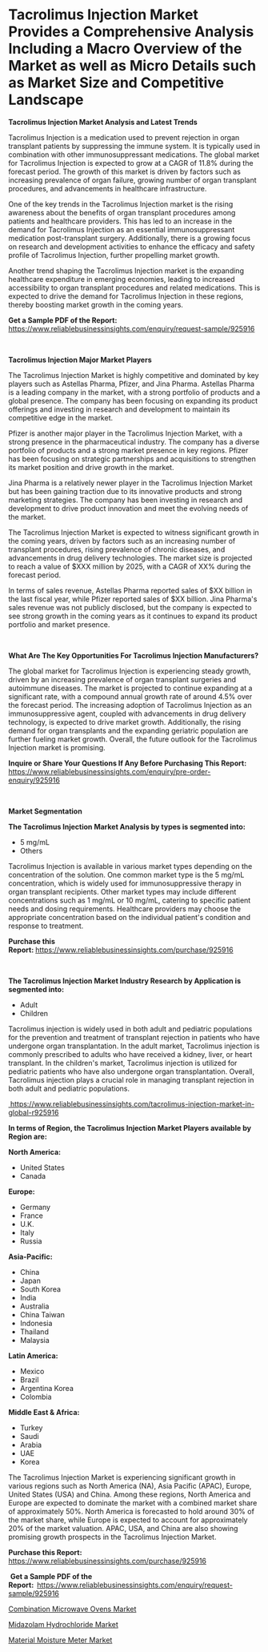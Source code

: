 <p><h1>Tacrolimus Injection Market Provides a Comprehensive Analysis Including a Macro Overview of the Market as well as Micro Details such as Market Size and Competitive Landscape</h1></p><p><strong>Tacrolimus Injection Market Analysis and Latest Trends</strong></p>
<p><p>Tacrolimus Injection is a medication used to prevent rejection in organ transplant patients by suppressing the immune system. It is typically used in combination with other immunosuppressant medications. The global market for Tacrolimus Injection is expected to grow at a CAGR of 11.8% during the forecast period. The growth of this market is driven by factors such as increasing prevalence of organ failure, growing number of organ transplant procedures, and advancements in healthcare infrastructure.</p><p>One of the key trends in the Tacrolimus Injection market is the rising awareness about the benefits of organ transplant procedures among patients and healthcare providers. This has led to an increase in the demand for Tacrolimus Injection as an essential immunosuppressant medication post-transplant surgery. Additionally, there is a growing focus on research and development activities to enhance the efficacy and safety profile of Tacrolimus Injection, further propelling market growth.</p><p>Another trend shaping the Tacrolimus Injection market is the expanding healthcare expenditure in emerging economies, leading to increased accessibility to organ transplant procedures and related medications. This is expected to drive the demand for Tacrolimus Injection in these regions, thereby boosting market growth in the coming years.</p></p>
<p><strong>Get a Sample PDF of the Report:&nbsp;</strong> <a href="https://www.reliablebusinessinsights.com/enquiry/request-sample/925916">https://www.reliablebusinessinsights.com/enquiry/request-sample/925916</a></p>
<p>&nbsp;</p>
<p><strong>Tacrolimus Injection Major Market Players</strong></p>
<p><p>The Tacrolimus Injection Market is highly competitive and dominated by key players such as Astellas Pharma, Pfizer, and Jina Pharma. Astellas Pharma is a leading company in the market, with a strong portfolio of products and a global presence. The company has been focusing on expanding its product offerings and investing in research and development to maintain its competitive edge in the market.</p><p>Pfizer is another major player in the Tacrolimus Injection Market, with a strong presence in the pharmaceutical industry. The company has a diverse portfolio of products and a strong market presence in key regions. Pfizer has been focusing on strategic partnerships and acquisitions to strengthen its market position and drive growth in the market.</p><p>Jina Pharma is a relatively newer player in the Tacrolimus Injection Market but has been gaining traction due to its innovative products and strong marketing strategies. The company has been investing in research and development to drive product innovation and meet the evolving needs of the market.</p><p>The Tacrolimus Injection Market is expected to witness significant growth in the coming years, driven by factors such as an increasing number of transplant procedures, rising prevalence of chronic diseases, and advancements in drug delivery technologies. The market size is projected to reach a value of $XXX million by 2025, with a CAGR of XX% during the forecast period.</p><p>In terms of sales revenue, Astellas Pharma reported sales of $XX billion in the last fiscal year, while Pfizer reported sales of $XX billion. Jina Pharma's sales revenue was not publicly disclosed, but the company is expected to see strong growth in the coming years as it continues to expand its product portfolio and market presence.</p></p>
<p>&nbsp;</p>
<p><strong>What Are The Key Opportunities For Tacrolimus Injection Manufacturers?</strong></p>
<p><p>The global market for Tacrolimus Injection is experiencing steady growth, driven by an increasing prevalence of organ transplant surgeries and autoimmune diseases. The market is projected to continue expanding at a significant rate, with a compound annual growth rate of around 4.5% over the forecast period. The increasing adoption of Tacrolimus Injection as an immunosuppressive agent, coupled with advancements in drug delivery technology, is expected to drive market growth. Additionally, the rising demand for organ transplants and the expanding geriatric population are further fueling market growth. Overall, the future outlook for the Tacrolimus Injection market is promising.</p></p>
<p><strong>Inquire or Share Your Questions If Any Before Purchasing This Report:</strong> <a href="https://www.reliablebusinessinsights.com/enquiry/pre-order-enquiry/925916">https://www.reliablebusinessinsights.com/enquiry/pre-order-enquiry/925916</a></p>
<p>&nbsp;</p>
<p><strong>Market Segmentation</strong></p>
<p><strong>The Tacrolimus Injection Market Analysis by types is segmented into:</strong></p>
<p><ul><li>5 mg/mL</li><li>Others</li></ul></p>
<p><p>Tacrolimus Injection is available in various market types depending on the concentration of the solution. One common market type is the 5 mg/mL concentration, which is widely used for immunosuppressive therapy in organ transplant recipients. Other market types may include different concentrations such as 1 mg/mL or 10 mg/mL, catering to specific patient needs and dosing requirements. Healthcare providers may choose the appropriate concentration based on the individual patient's condition and response to treatment.</p></p>
<p><strong>Purchase this Report:&nbsp;</strong><a href="https://www.reliablebusinessinsights.com/purchase/925916">https://www.reliablebusinessinsights.com/purchase/925916</a></p>
<p>&nbsp;</p>
<p><strong>The Tacrolimus Injection Market Industry Research by Application is segmented into:</strong></p>
<p><ul><li>Adult</li><li>Children</li></ul></p>
<p><p>Tacrolimus injection is widely used in both adult and pediatric populations for the prevention and treatment of transplant rejection in patients who have undergone organ transplantation. In the adult market, Tacrolimus injection is commonly prescribed to adults who have received a kidney, liver, or heart transplant. In the children's market, Tacrolimus injection is utilized for pediatric patients who have also undergone organ transplantation. Overall, Tacrolimus injection plays a crucial role in managing transplant rejection in both adult and pediatric populations.</p></p>
<p><a href="https://www.reliablebusinessinsights.com/tacrolimus-injection-market-in-global-r925916">&nbsp;https://www.reliablebusinessinsights.com/tacrolimus-injection-market-in-global-r925916</a></p>
<p><strong>In terms of Region, the Tacrolimus Injection Market Players available by Region are:</strong></p>
<p>
    <p> <strong> North America: </strong>
        <ul>
            <li>United States</li>
            <li>Canada</li>
        </ul>
        </p> 
    <p> <strong> Europe: </strong>
        <ul>
            <li>Germany</li>
            <li>France</li>
            <li>U.K.</li>
            <li>Italy</li>
            <li>Russia</li>
        </ul>
        </p> 
    <p> <strong> Asia-Pacific: </strong>
        <ul>
            <li>China</li>
            <li>Japan</li>
            <li>South Korea</li>
            <li>India</li>
            <li>Australia</li>
            <li>China Taiwan</li>
            <li>Indonesia</li>
            <li>Thailand</li>
            <li>Malaysia</li>
        </ul>
        </p> 
    <p> <strong> Latin America: </strong>
        <ul>
            <li>Mexico</li>
            <li>Brazil</li>
            <li>Argentina Korea</li>
            <li>Colombia</li>
        </ul>
        </p> 
    <p> <strong> Middle East & Africa: </strong>
        <ul>
            <li>Turkey</li>
            <li>Saudi</li>
            <li>Arabia</li>
            <li>UAE</li>
            <li>Korea</li>
        </ul>
    </p>
    </p>
<p><p>The Tacrolimus Injection Market is experiencing significant growth in various regions such as North America (NA), Asia Pacific (APAC), Europe, United States (USA) and China. Among these regions, North America and Europe are expected to dominate the market with a combined market share of approximately 50%. North America is forecasted to hold around 30% of the market share, while Europe is expected to account for approximately 20% of the market valuation. APAC, USA, and China are also showing promising growth prospects in the Tacrolimus Injection Market.</p></p>
<p><strong>Purchase this Report: </strong><a href="https://www.reliablebusinessinsights.com/purchase/925916">https://www.reliablebusinessinsights.com/purchase/925916</a></p>
<p>&nbsp;<strong>Get a Sample PDF of the Report:&nbsp;&nbsp;</strong><a href="https://www.reliablebusinessinsights.com/enquiry/request-sample/925916">https://www.reliablebusinessinsights.com/enquiry/request-sample/925916</a></p>
<p><strong></strong></p>
<p><p><a href="https://medium.com/@jadenraynor1947/combination-microwave-ovens-market-size-share-analysis-growth-trends-forecasts-2024-2031-3489287ac29a">Combination Microwave Ovens Market</a></p><p><a href="https://github.com/moyahfrancoestellec51j635wcx/Market-Research-Report-List-3/blob/main/midazolam-hydrochloride-market.md">Midazolam Hydrochloride Market</a></p><p><a href="https://medium.com/@lynchkunal822024/global-material-moisture-meter-market-focus-on-application-end-use-industry-type-equipment-and-be00587fcc76">Material Moisture Meter Market</a></p></p>